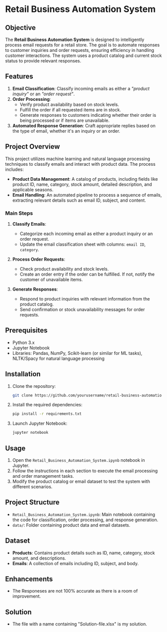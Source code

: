 
# Retail Business Automation System

## Objective
The **Retail Business Automation System** is designed to intelligently process email requests for a retail store. The goal is to automate responses to customer inquiries and order requests, ensuring efficiency in handling customer interactions. The system uses a product catalog and current stock status to provide relevant responses.

## Features
1. **Email Classification**: Classify incoming emails as either a _"product inquiry"_ or an _"order request"_.
2. **Order Processing**:
   - Verify product availability based on stock levels.
   - Fulfill the order if all requested items are in stock.
   - Generate responses to customers indicating whether their order is being processed or if items are unavailable.
3. **Automated Response Generation**: Craft appropriate replies based on the type of email, whether it's an inquiry or an order.

## Project Overview
This project utilizes machine learning and natural language processing techniques to classify emails and interact with product data. The process includes:

- **Product Data Management**: A catalog of products, including fields like product ID, name, category, stock amount, detailed description, and applicable seasons.
- **Email Handling**: An automated pipeline to process a sequence of emails, extracting relevant details such as email ID, subject, and content.

### Main Steps
1. **Classify Emails**:
   - Categorize each incoming email as either a product inquiry or an order request.
   - Update the email classification sheet with columns: `email ID`, `category`.

2. **Process Order Requests**:
   - Check product availability and stock levels.
   - Create an order entry if the order can be fulfilled. If not, notify the customer of unavailable items.

3. **Generate Responses**:
   - Respond to product inquiries with relevant information from the product catalog.
   - Send confirmation or stock unavailability messages for order requests.

## Prerequisites
- Python 3.x
- Jupyter Notebook
- Libraries: Pandas, NumPy, Scikit-learn (or similar for ML tasks), NLTK/Spacy for natural language processing

## Installation
1. Clone the repository:
    ```sh
    git clone https://github.com/yourusername/retail-business-automation-system.git
    ```
2. Install the required dependencies:
    ```sh
    pip install -r requirements.txt
    ```
3. Launch Jupyter Notebook:
    ```sh
    jupyter notebook
    ```

## Usage
1. Open the `Retail_Business_Automation_System.ipynb` notebook in Jupyter.
2. Follow the instructions in each section to execute the email processing and order management tasks.
3. Modify the product catalog or email dataset to test the system with different scenarios.

## Project Structure
- `Retail_Business_Automation_System.ipynb`: Main notebook containing the code for classification, order processing, and response generation.
- `data/`: Folder containing product data and email datasets.


## Dataset
- **Products**: Contains product details such as ID, name, category, stock amount, and descriptions.
- **Emails**: A collection of emails including ID, subject, and body.

## Enhancements
- The Responeses are not 100% accurate as there is a room of improvement.

## Solution
- The file with a name containing "Solution-file.xlsx" is my solution.  
